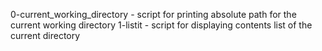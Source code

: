 0-current_working_directory - script for printing absolute path for the current working directory
1-listit - script for displaying contents list of the current directory
